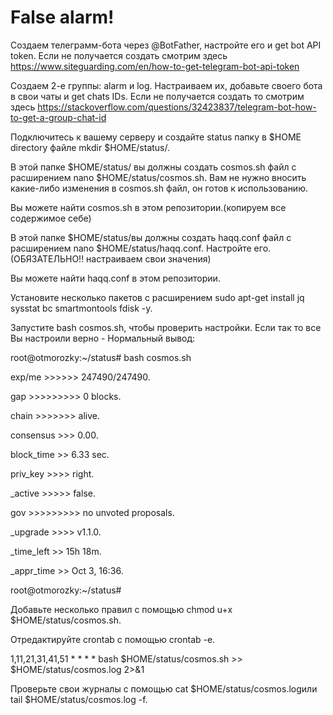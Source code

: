 # False alarm!

Создаем телеграмм-бота через  @BotFather, настройте его и  get bot API token. Если не получается создать смотрим здесь https://www.siteguarding.com/en/how-to-get-telegram-bot-api-token

Создаем  2-е группы: alarm и log. Настраиваем их, добавьте своего бота в свои чаты и get chats IDs. Если не получается создать то смотрим здесь https://stackoverflow.com/questions/32423837/telegram-bot-how-to-get-a-group-chat-id

Подключитесь к вашему серверу и создайте status папку в $HOME directory файле mkdir $HOME/status/.

В этой папке $HOME/status/ вы должны создать cosmos.sh файл с расширением nano $HOME/status/cosmos.sh. Вам не нужно вносить какие-либо изменения в cosmos.sh файл, он готов к использованию.

Вы можете найти cosmos.sh в этом репозитории.(копируем все содержимое себе)

В этой папке $HOME/status/вы должны создать haqq.conf файл с расширением nano $HOME/status/haqq.conf. Настройте его.(ОБЯЗАТЕЛЬНО!! настраиваем свои значения)

Вы можете найти haqq.conf в этом репозитории.

Установите несколько пакетов с расширением sudo apt-get install jq sysstat bc smartmontools fdisk -y.

Запустите bash cosmos.sh, чтобы проверить настройки. Если так то все Вы настроили верно - Нормальный вывод:

root@otmorozky:~/status# bash cosmos.sh
 
exp/me >>>>>> 247490/247490.

gap >>>>>>>>> 0 blocks.

chain >>>>>>> alive.

consensus >>> 0.00.

block_time >> 6.33 sec.

priv_key >>>> right.

_active >>>>> false.

gov >>>>>>>>> no unvoted proposals.

_upgrade >>>> v1.1.0.

_time_left >> 15h 18m.

_appr_time >> Oct 3, 16:36.

root@otmorozky:~/status#

Добавьте несколько правил с помощью chmod u+x $HOME/status/cosmos.sh.

Отредактируйте crontab с помощью crontab -e.



1,11,21,31,41,51 * * * * bash $HOME/status/cosmos.sh >> $HOME/status/cosmos.log 2>&1

Проверьте свои журналы с помощью cat $HOME/status/cosmos.logили tail $HOME/status/cosmos.log -f.

